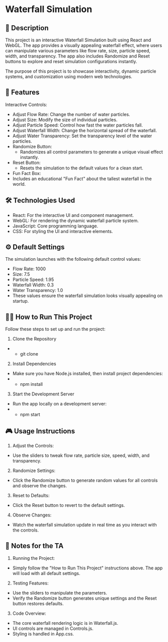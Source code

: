 # Waterfall Simulation #
## 📖 Description ##
This project is an interactive Waterfall Simulation built using React and WebGL. The app provides a visually appealing waterfall effect, where users can manipulate various parameters like flow rate, size, particle speed, width, and transparency. The app also includes Randomize and Reset buttons to explore and reset simulation configurations instantly.

The purpose of this project is to showcase interactivity, dynamic particle systems, and customization using modern web technologies.

## 🚀 Features ##
Interactive Controls:
- Adjust Flow Rate: Change the number of water particles.
- Adjust Size: Modify the size of individual particles.
- Adjust Particle Speed: Control how fast the water particles fall.
- Adjust Waterfall Width: Change the horizontal spread of the waterfall.
- Adjust Water Transparency: Set the transparency level of the water particles.
- Randomize Button:
  - Randomizes all control parameters to generate a unique visual effect instantly.
- Reset Button:
  - Resets the simulation to the default values for a clean start.
- Fun Fact Box:
- Includes an educational "Fun Fact" about the tallest waterfall in the world.
## 🛠️ Technologies Used ##
- React: For the interactive UI and component management.
- WebGL: For rendering the dynamic waterfall particle system.
- JavaScript: Core programming language.
- CSS: For styling the UI and interactive elements.

## ⚙️ Default Settings ##
The simulation launches with the following default control values:

- Flow Rate: 1000
- Size: 7.5
- Particle Speed: 1.95
- Waterfall Width: 0.3
- Water Transparency: 1.0
- These values ensure the waterfall simulation looks visually appealing on startup.

## 🧑‍💻 How to Run This Project ##
Follow these steps to set up and run the project:

1. Clone the Repository

- - git clone <repository-url>

2. Install Dependencies

- Make sure you have Node.js installed, then install project dependencies:
- - npm install

3. Start the Development Server

- Run the app locally on a development server:
- - npm start

## 🎮 Usage Instructions ##
1. Adjust the Controls:
- Use the sliders to tweak flow rate, particle size, speed, width, and transparency.

2. Randomize Settings:
- Click the Randomize button to generate random values for all controls and observe the changes.

3. Reset to Defaults:
- Click the Reset button to revert to the default settings.

4. Observe Changes:
- Watch the waterfall simulation update in real time as you interact with the controls.

## 📝 Notes for the TA ##

1. Running the Project:
- Simply follow the "How to Run This Project" instructions above. The app will load with all default settings.

2. Testing Features:
- Use the sliders to manipulate the parameters.
- Verify the Randomize button generates unique settings and the Reset button restores defaults.

3. Code Overview:
- The core waterfall rendering logic is in Waterfall.js.
- UI controls are managed in Controls.js.
- Styling is handled in App.css.
